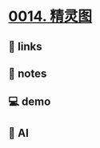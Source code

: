 # [0014. 精灵图](https://github.com/Tdahuyou/html-css/tree/main/0014.%20%E7%B2%BE%E7%81%B5%E5%9B%BE)

## 🔗 links

## 📒 notes

## 💻 demo

## 🤖 AI
